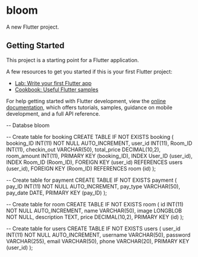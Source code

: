 # bloom

A new Flutter project.

## Getting Started

This project is a starting point for a Flutter application.

A few resources to get you started if this is your first Flutter project:

- [Lab: Write your first Flutter app](https://docs.flutter.dev/get-started/codelab)
- [Cookbook: Useful Flutter samples](https://docs.flutter.dev/cookbook)

For help getting started with Flutter development, view the
[online documentation](https://docs.flutter.dev/), which offers tutorials,
samples, guidance on mobile development, and a full API reference.

-- Databse bloom

-- Create table for booking
CREATE TABLE IF NOT EXISTS booking (
  booking_ID INT(11) NOT NULL AUTO_INCREMENT,
  user_id INT(11),
  Room_ID INT(11),
  checkin_out VARCHAR(50),
  total_price DECIMAL(10,2),
  room_amount INT(11),
  PRIMARY KEY (booking_ID),
  INDEX User_ID (user_id),
  INDEX Room_ID (Room_ID),
  FOREIGN KEY (user_id) REFERENCES users (user_id),
  FOREIGN KEY (Room_ID) REFERENCES room (id)
);

-- Create table for payment
CREATE TABLE IF NOT EXISTS payment (
  pay_ID INT(11) NOT NULL AUTO_INCREMENT,
  pay_type VARCHAR(50),
  pay_date DATE,
  PRIMARY KEY (pay_ID)
);

-- Create table for room
CREATE TABLE IF NOT EXISTS room (
  id INT(11) NOT NULL AUTO_INCREMENT,
  name VARCHAR(50),
  image LONGBLOB NOT NULL,
  description TEXT,
  price DECIMAL(10,2),
  PRIMARY KEY (id)
);

-- Create table for users
CREATE TABLE IF NOT EXISTS users (
  user_id INT(11) NOT NULL AUTO_INCREMENT,
  username VARCHAR(50),
  password VARCHAR(255),
  email VARCHAR(50),
  phone VARCHAR(20),
  PRIMARY KEY (user_id)
);
